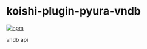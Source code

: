 # koishi-plugin-pyura-vndb

[![npm](https://img.shields.io/npm/v/koishi-plugin-pyura-vndb?style=flat-square)](https://www.npmjs.com/package/koishi-plugin-pyura-vndb)

vndb api
